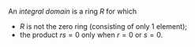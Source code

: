 An *integral domain* is a ring $R$ for which 

* $R$ is not the zero ring (consisting of only 1 element);
* the product $rs=0$ only when $r=0$ or $s=0$.
